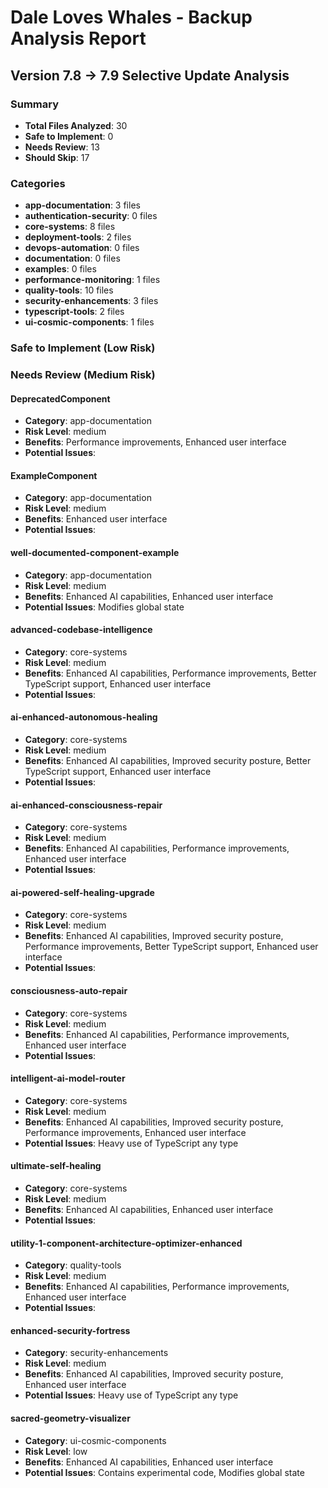 # Dale Loves Whales - Backup Analysis Report
## Version 7.8 → 7.9 Selective Update Analysis

### Summary
- **Total Files Analyzed**: 30
- **Safe to Implement**: 0
- **Needs Review**: 13
- **Should Skip**: 17

### Categories
- **app-documentation**: 3 files
- **authentication-security**: 0 files
- **core-systems**: 8 files
- **deployment-tools**: 2 files
- **devops-automation**: 0 files
- **documentation**: 0 files
- **examples**: 0 files
- **performance-monitoring**: 1 files
- **quality-tools**: 10 files
- **security-enhancements**: 3 files
- **typescript-tools**: 2 files
- **ui-cosmic-components**: 1 files

### Safe to Implement (Low Risk)

### Needs Review (Medium Risk)
#### DeprecatedComponent
- **Category**: app-documentation
- **Risk Level**: medium
- **Benefits**: Performance improvements, Enhanced user interface
- **Potential Issues**: 

#### ExampleComponent
- **Category**: app-documentation
- **Risk Level**: medium
- **Benefits**: Enhanced user interface
- **Potential Issues**: 

#### well-documented-component-example
- **Category**: app-documentation
- **Risk Level**: medium
- **Benefits**: Enhanced AI capabilities, Enhanced user interface
- **Potential Issues**: Modifies global state

#### advanced-codebase-intelligence
- **Category**: core-systems
- **Risk Level**: medium
- **Benefits**: Enhanced AI capabilities, Performance improvements, Better TypeScript support, Enhanced user interface
- **Potential Issues**: 

#### ai-enhanced-autonomous-healing
- **Category**: core-systems
- **Risk Level**: medium
- **Benefits**: Enhanced AI capabilities, Improved security posture, Better TypeScript support, Enhanced user interface
- **Potential Issues**: 

#### ai-enhanced-consciousness-repair
- **Category**: core-systems
- **Risk Level**: medium
- **Benefits**: Enhanced AI capabilities, Performance improvements, Enhanced user interface
- **Potential Issues**: 

#### ai-powered-self-healing-upgrade
- **Category**: core-systems
- **Risk Level**: medium
- **Benefits**: Enhanced AI capabilities, Improved security posture, Performance improvements, Better TypeScript support, Enhanced user interface
- **Potential Issues**: 

#### consciousness-auto-repair
- **Category**: core-systems
- **Risk Level**: medium
- **Benefits**: Enhanced AI capabilities, Performance improvements, Enhanced user interface
- **Potential Issues**: 

#### intelligent-ai-model-router
- **Category**: core-systems
- **Risk Level**: medium
- **Benefits**: Enhanced AI capabilities, Improved security posture, Performance improvements, Enhanced user interface
- **Potential Issues**: Heavy use of TypeScript any type

#### ultimate-self-healing
- **Category**: core-systems
- **Risk Level**: medium
- **Benefits**: Enhanced AI capabilities, Enhanced user interface
- **Potential Issues**: 

#### utility-1-component-architecture-optimizer-enhanced
- **Category**: quality-tools
- **Risk Level**: medium
- **Benefits**: Enhanced AI capabilities, Performance improvements, Enhanced user interface
- **Potential Issues**: 

#### enhanced-security-fortress
- **Category**: security-enhancements
- **Risk Level**: medium
- **Benefits**: Enhanced AI capabilities, Improved security posture, Enhanced user interface
- **Potential Issues**: Heavy use of TypeScript any type

#### sacred-geometry-visualizer
- **Category**: ui-cosmic-components
- **Risk Level**: low
- **Benefits**: Enhanced AI capabilities, Enhanced user interface
- **Potential Issues**: Contains experimental code, Modifies global state

